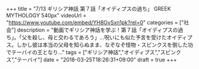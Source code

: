 +++
title =  "7/13 ギリシア神話 第７話「オイディプスの過ち」 GREEK MYTHOLOGY 540px"
videoUrl = "https://www.youtube.com/embed/YH8GvSxn1pk?rel=0"
categories = ["社会"]
description = "動画でギリシア神話を学ぶ！第７話「オイディプスの過ち」。「父を殺し、母と交わるであろう」…呪いにも似た予言を受けたオイディプス。しかし彼は本当の父母を知らぬまま、なぞなぞ怪物・スピンクスを倒した功でテーバイの王となり…"
tags = ["ギリシア神話","オイディプス","スピンクス","テーバイ"]
date = "2018-03-25T18:26:31+09:00"
draft = true
+++
